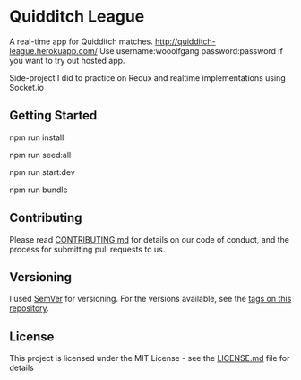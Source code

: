 # Quidditch League

A real-time app for Quidditch matches. 
http://quidditch-league.herokuapp.com/
Use username:wooolfgang password:password if you want to try out hosted app.

Side-project I did to practice on Redux and realtime implementations using Socket.io

## Getting Started

npm run install

npm run seed:all

npm run start:dev

npm run bundle

## Contributing

Please read [CONTRIBUTING.md](https://gist.github.com/PurpleBooth/b24679402957c63ec426) for details on our code of conduct, and the process for submitting pull requests to us.

## Versioning

I used [SemVer](http://semver.org/) for versioning. For the versions available, see the [tags on this repository](https://github.com/your/project/tags). 

## License

This project is licensed under the MIT License - see the [LICENSE.md](LICENSE.md) file for details
